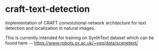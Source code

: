 # craft-text-detection

Implementation of CRAFT convolutional network architecture for text detection and localization in natural images.

This is currently intended for training on SynthText dataset which can be found here -- https://www.robots.ox.ac.uk/~vgg/data/scenetext/
